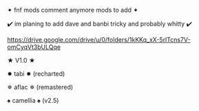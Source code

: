 ✦ fnf mods comment anymore mods to add ✦

✔️ im planing to add dave and banbi tricky and probably whitty ✔️

https://drive.google.com/drive/u/0/folders/1kKKq_xX-5rlTcns7V-omCyqVt3bULQqe

★ V1.0 ★

✹ tabi ✹ (recharted)

 ✵ aflac ✵ (remastered)
 
  ♠︎ camellia ♠︎ (v2.5)
